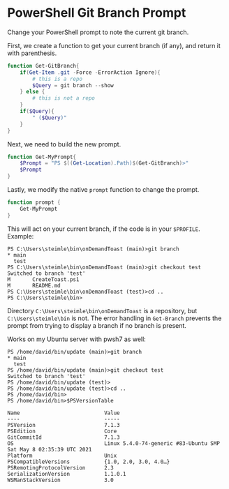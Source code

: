 # PowerShell Git Branch Prompt

Change your PowerShell prompt to note the current git branch.

First, we create a function to get your current branch (if any), and return it with parenthesis.

```powershell
function Get-GitBranch{
    if(Get-Item .git -Force -ErrorAction Ignore){
        # this is a repo
        $Query = git branch --show
    } else {
        # this is not a repo
    }
    if($Query){
        " ($Query)"
    }
}
```


Next, we need to build the new prompt.

```powershell
function Get-MyPrompt{
    $Prompt = "PS $((Get-Location).Path)$(Get-GitBranch)>"
    $Prompt
}
```

Lastly, we modify the native ``prompt`` function to change the prompt.

```powershell
function prompt {
    Get-MyPrompt
}
```

This will act on your current branch, if the code is in your ``$PROFILE``. Example:

```
PS C:\Users\steimle\bin\onDemandToast (main)>git branch
* main
  test
PS C:\Users\steimle\bin\onDemandToast (main)>git checkout test
Switched to branch 'test'
M       CreateToast.ps1
M       README.md
PS C:\Users\steimle\bin\onDemandToast (test)>cd ..
PS C:\Users\steimle\bin>
```

Directory ``C:\Users\steimle\bin\onDemandToast`` is a repository, but ``C:\Users\steimle\bin`` is not. The error handling in ``Get-Branch``  prevents the prompt from trying to display a branch if no branch is present.

Works on my Ubuntu server with pwsh7 as well:

```
PS /home/david/bin/update (main)>git branch       
* main
  test
PS /home/david/bin/update (main)>git checkout test
Switched to branch 'test'
PS /home/david/bin/update (test)>
PS /home/david/bin/update (test)>cd ..
PS /home/david/bin>
PS /home/david/bin>$PSVersionTable

Name                           Value
----                           -----
PSVersion                      7.1.3
PSEdition                      Core
GitCommitId                    7.1.3
OS                             Linux 5.4.0-74-generic #83-Ubuntu SMP Sat May 8 02:35:39 UTC 2021
Platform                       Unix
PSCompatibleVersions           {1.0, 2.0, 3.0, 4.0…}
PSRemotingProtocolVersion      2.3
SerializationVersion           1.1.0.1
WSManStackVersion              3.0
```
